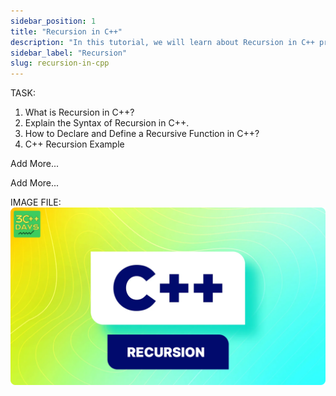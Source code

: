 ```yaml
---
sidebar_position: 1
title: "Recursion in C++"
description: "In this tutorial, we will learn about Recursion in C++ programming with the help of examples. Recursion is a process in which a function calls itself as a subroutine. This allows the function to be repeated several times, since it calls itself during its execution."
sidebar_label: "Recursion"
slug: recursion-in-cpp
---
```


TASK:

1. What is Recursion in C++?
2. Explain the Syntax of Recursion in C++.
3. How to Declare and Define a Recursive Function in C++?
4. C++ Recursion Example

Add More...

Add More...

IMAGE FILE:
![Switch in CPP](../../static/img/day-09/recursion.png)

